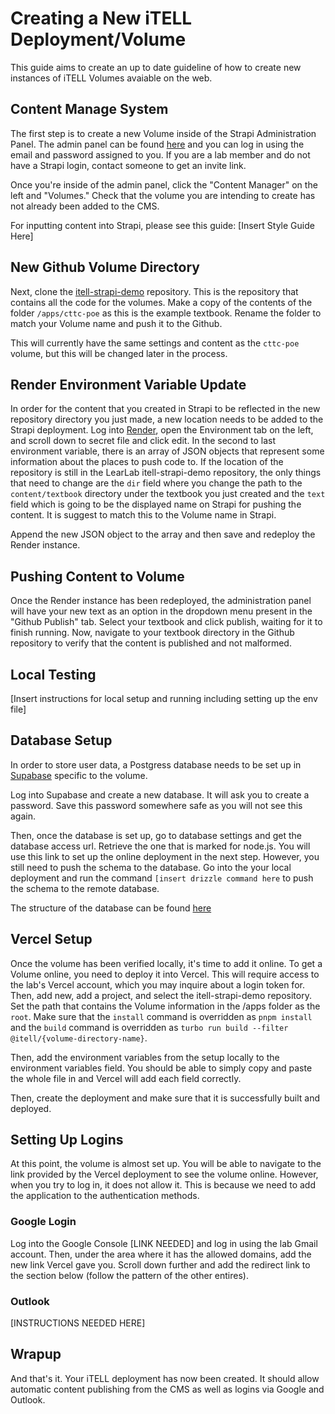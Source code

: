 # Creating a New iTELL Deployment/Volume
This guide aims to create an up to date guideline of how to create new instances of iTELL Volumes avaiable on the web.

## Content Manage System

The first step is to create a new Volume inside of the Strapi Administration Panel. The admin panel can be found [here](https://itell-strapi-um5h.onrender.com/admin) and you can log in using the email and password assigned to you. If you are a lab member and do not have a Strapi login, contact someone to get an invite link. 

Once you're inside of the admin panel, click the "Content Manager" on the left and "Volumes." Check that the volume you are intending to create has not already been added to the CMS. 

For inputting content into Strapi, please see this guide: [Insert Style Guide Here]

## New Github Volume Directory
Next, clone the [itell-strapi-demo](https://github.com/learlab/itell-strapi-demo) repository. This is the repository that contains all the code for the volumes. Make a copy of the contents of the folder `/apps/cttc-poe` as this is the example textbook. Rename the folder to match your Volume name and push it to the Github. 

This will currently have the same settings and content as the `cttc-poe` volume, but this will be changed later in the process. 

## Render Environment Variable Update
In order for the content that you created in Strapi to be reflected in the new repository directory you just made, a new location needs to be added to the Strapi deployment. Log into [Render](https://dashboard.render.com/login?next=%2Fweb%2Fsrv-cl4s83al7jac73c6g2ag%2Fdeploys%2Fdep-cqcpro3v2p9s73e1uvqg), open the Environment tab on the left, and scroll down to secret file and click edit. In the second to last environment variable, there is an array of JSON objects that represent some information about the places to push code to. If the location of the repository is still in the LearLab itell-strapi-demo repository, the only things that need to change are the `dir` field where you change the path to the `content/textbook` directory under the textbook you just created and the `text` field which is going to be the displayed name on Strapi for pushing the content. It is suggest to match this to the Volume name in Strapi. 

Append the new JSON object to the array and then save and redeploy the Render instance. 

## Pushing Content to Volume
Once the Render instance has been redeployed, the administration panel will have your new text as an option in the dropdown menu present in the "Github Publish" tab. Select your textbook and click publish, waiting for it to finish running. Now, navigate to your textbook directory in the Github repository to verify that the content is published and not malformed. 

## Local Testing 
[Insert instructions for local setup and running including setting up the env file]

## Database Setup
In order to store user data, a Postgress database needs to be set up in [Supabase](https://supabase.com/) specific to the volume. 

Log into Supabase and create a new database. It will ask you to create a password. Save this password somewhere safe as you will not see this again.

Then, once the database is set up, go to database settings and get the database access url. Retrieve the one that is marked for node.js. You will use this link to set up the online deployment in the next step. 
However, you still need to push the schema to the database. Go into the your local deployment and run the command `[insert drizzle command here` to push the schema to the remote database. 

The structure of the database can be found [here](https://docs.google.com/document/d/19k3G-9yRdXJx5H8iOKEw-1Ry12TnUhIfjdZ6HmOLvEs/edit#heading=h.fy27n2q590a8)

## Vercel Setup

Once the volume has been verified locally, it's time to add it online. To get a Volume online, you need to deploy it into Vercel. This will require access to the lab's Vercel account, which you may inquire about a login token for. Then, add new, add a project, and select the itell-strapi-demo repository. Set the path that contains the Volume information in the /apps folder as the `root`.  Make sure that the `install` command is overridden as `pnpm install` and the `build` command is overridden as `turbo run build --filter @itell/{volume-directory-name}`. 

Then, add the environment variables from the setup locally to the environment variables field. You should be able to simply copy and paste the whole file in and Vercel will add each field correctly. 

Then, create the deployment and make sure that it is successfully built and deployed. 

## Setting Up Logins
At this point, the volume is almost set up. You will be able to navigate to the link provided by the Vercel deployment to see the volume online. However, when you try to log in, it does not allow it. This is because we need to add the application to the authentication methods. 

### Google Login
Log into the Google Console [LINK NEEDED] and log in using the lab Gmail account. Then, under the area where it has the allowed domains, add the new link Vercel gave you. Scroll down further and add the redirect link to the section below (follow the pattern of the other entires). 

### Outlook
[INSTRUCTIONS NEEDED HERE]

## Wrapup
And that's it. Your iTELL deployment has now been created. It should allow automatic content publishing from the CMS as well as logins via Google and Outlook. 